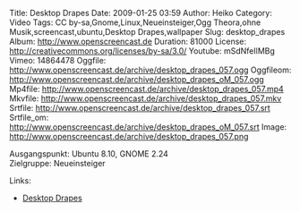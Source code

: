 Title: Desktop Drapes
Date: 2009-01-25 03:59
Author: Heiko
Category: Video
Tags: CC by-sa,Gnome,Linux,Neueinsteiger,Ogg Theora,ohne Musik,screencast,ubuntu,Desktop Drapes,wallpaper
Slug: desktop_drapes
Album: http://www.openscreencast.de
Duration: 81000
License: http://creativecommons.org/licenses/by-sa/3.0/
Youtube: mSdNfeIlMBg
Vimeo: 14864478
Oggfile: http://www.openscreencast.de/archive/desktop_drapes_057.ogg
Oggfileom: http://www.openscreencast.de/archive/desktop_drapes_oM_057.ogg
Mp4file: http://www.openscreencast.de/archive/desktop_drapes_057.mp4
Mkvfile: http://www.openscreencast.de/archive/desktop_drapes_057.mkv
Srtfile: http://www.openscreencast.de/archive/desktop_drapes_057.srt
Srtfile_om: http://www.openscreencast.de/archive/desktop_drapes_oM_057.srt
Image: http://www.openscreencast.de/archive/desktop_drapes_057.png

Ausgangspunkt: Ubuntu 8.10, GNOME 2.24  
Zielgruppe: Neueinsteiger  

Links:

  * [Desktop Drapes](http://wiki.ubuntuusers.de/Desktop_Drapes)

